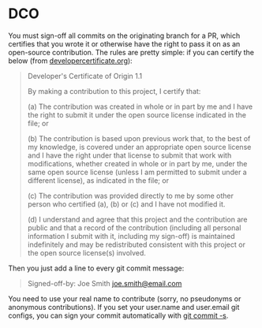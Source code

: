 # DCO

You must sign-off all commits on the originating branch for a PR, which certifies that you wrote it or otherwise have the right to pass it on as an open-source contribution.
The rules are pretty simple: if you can certify the below (from [developercertificate.org](https://developercertificate.org/)):

> Developer's Certificate of Origin 1.1
>
> By making a contribution to this project, I certify that:
>
> (a) The contribution was created in whole or in part by me and I
> have the right to submit it under the open source license
> indicated in the file; or
>
> (b) The contribution is based upon previous work that, to the best
> of my knowledge, is covered under an appropriate open source
> license and I have the right under that license to submit that
> work with modifications, whether created in whole or in part
> by me, under the same open source license (unless I am
> permitted to submit under a different license), as indicated
> in the file; or
>
> (c) The contribution was provided directly to me by some other
> person who certified (a), (b) or (c) and I have not modified
> it.
>
> (d) I understand and agree that this project and the contribution
> are public and that a record of the contribution (including all
> personal information I submit with it, including my sign-off) is
> maintained indefinitely and may be redistributed consistent with
> this project or the open source license(s) involved.

Then you just add a line to every git commit message:

> Signed-off-by: Joe Smith <joe.smith@email.com>

You need to use your real name to contribute (sorry, no pseudonyms or anonymous contributions).
If you set your user.name and user.email git configs, you can sign your commit automatically with [git commit -s](https://git-scm.com/docs/git-commit#Documentation/git-commit.txt--s).
